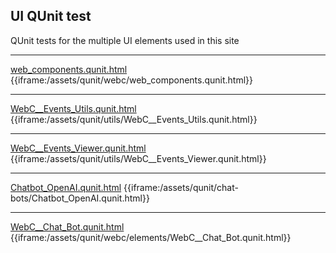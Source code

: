 ## UI QUnit test 

QUnit tests for the multiple UI elements used in this site

----
[web_components.qunit.html](/assets/qunit/webc/web_components.qunit.html)
{{iframe:/assets/qunit/webc/web_components.qunit.html}}

----
[WebC__Events_Utils.qunit.html](/assets/qunit/utils/WebC__Events_Utils.qunit.html)
{{iframe:/assets/qunit/utils/WebC__Events_Utils.qunit.html}}

----
[WebC__Events_Viewer.qunit.html](/assets/qunit/utils/WebC__Events_Viewer.qunit.html)
{{iframe:/assets/qunit/utils/WebC__Events_Viewer.qunit.html}}

----
[Chatbot_OpenAI.qunit.html](/assets/qunit/chat-bots/Chatbot_OpenAI.qunit.html)
{{iframe:/assets/qunit/chat-bots/Chatbot_OpenAI.qunit.html}}

----
[WebC__Chat_Bot.qunit.html](/assets/qunit/webc/elements/WebC__Chat_Bot.qunit.html)
{{iframe:/assets/qunit/webc/elements/WebC__Chat_Bot.qunit.html}}